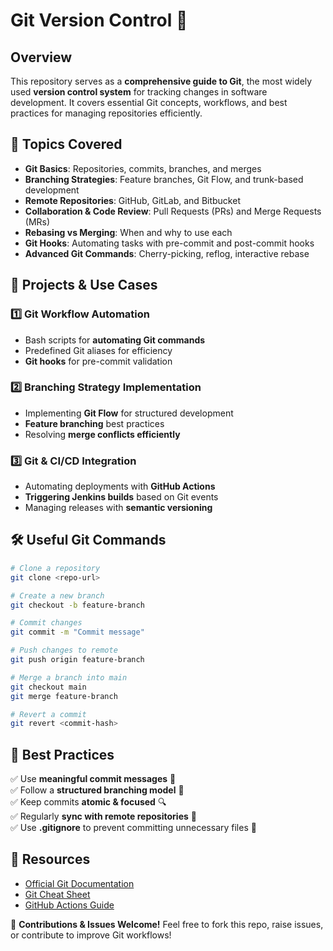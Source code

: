 # Git Version Control 📂

## Overview
This repository serves as a **comprehensive guide to Git**, the most widely used **version control system** for tracking changes in software development. It covers essential Git concepts, workflows, and best practices for managing repositories efficiently.

## 📌 Topics Covered
- **Git Basics**: Repositories, commits, branches, and merges
- **Branching Strategies**: Feature branches, Git Flow, and trunk-based development
- **Remote Repositories**: GitHub, GitLab, and Bitbucket
- **Collaboration & Code Review**: Pull Requests (PRs) and Merge Requests (MRs)
- **Rebasing vs Merging**: When and why to use each
- **Git Hooks**: Automating tasks with pre-commit and post-commit hooks
- **Advanced Git Commands**: Cherry-picking, reflog, interactive rebase

## 🚀 Projects & Use Cases
### 1️⃣ **Git Workflow Automation**
- Bash scripts for **automating Git commands**
- Predefined Git aliases for efficiency
- **Git hooks** for pre-commit validation

### 2️⃣ **Branching Strategy Implementation**
- Implementing **Git Flow** for structured development
- **Feature branching** best practices
- Resolving **merge conflicts efficiently**

### 3️⃣ **Git & CI/CD Integration**
- Automating deployments with **GitHub Actions**
- **Triggering Jenkins builds** based on Git events
- Managing releases with **semantic versioning**

## 🛠 Useful Git Commands
```sh
# Clone a repository
git clone <repo-url>

# Create a new branch
git checkout -b feature-branch

# Commit changes
git commit -m "Commit message"

# Push changes to remote
git push origin feature-branch

# Merge a branch into main
git checkout main
git merge feature-branch

# Revert a commit
git revert <commit-hash>
```

## 🎯 Best Practices
✅ Use **meaningful commit messages** 📝  
✅ Follow a **structured branching model** 🌱  
✅ Keep commits **atomic & focused** 🔍  
✅ Regularly **sync with remote repositories** 🔄  
✅ Use **.gitignore** to prevent committing unnecessary files 🚫  

## 🔗 Resources
- [Official Git Documentation](https://git-scm.com/doc)
- [Git Cheat Sheet](https://www.atlassian.com/git/tutorials/atlassian-git-cheatsheet)
- [GitHub Actions Guide](https://docs.github.com/en/actions)

🚀 **Contributions & Issues Welcome!** Feel free to fork this repo, raise issues, or contribute to improve Git workflows!

